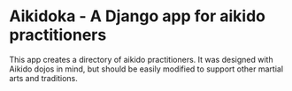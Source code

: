 Aikidoka - A Django app for aikido practitioners
============

This app creates a directory of aikido practitioners.  It was designed with Aikido dojos in mind, but should be easily modified to support other martial arts and traditions.